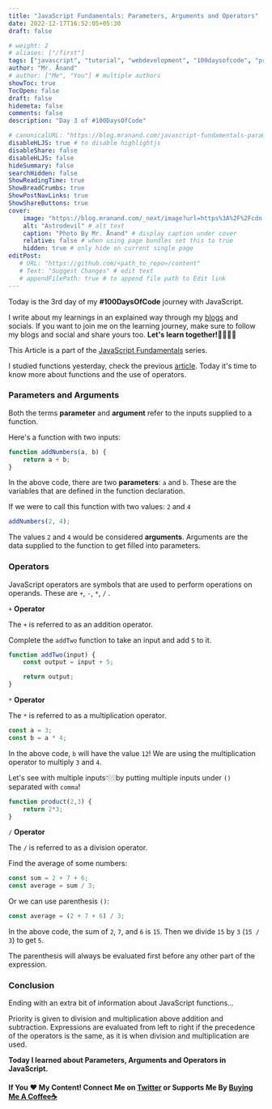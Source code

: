 ```yaml
---
title: "JavaScript Fundamentals: Parameters, Arguments and Operators"
date: 2022-12-17T16:52:05+05:30
draft: false

# weight: 2
# aliases: ["/first"]
tags: ["javascript", "tutorial", "webdevelopment", "100daysofcode", "programming", "coding"]
author: "Mr. Ånand"
# author: ["Me", "You"] # multiple authors
showToc: true
TocOpen: false
draft: false
hidemeta: false
comments: false
description: "Day 3 of #100DaysOfCode"

# canonicalURL: "https://blog.mranand.com/javascript-fundamentals-parameters-arguments-and-operators"
disableHLJS: true # to disable highlightjs
disableShare: false
disableHLJS: false
hideSummary: false
searchHidden: false
ShowReadingTime: true
ShowBreadCrumbs: true
ShowPostNavLinks: true
ShowShareButtons: true
cover:
    image: "https://blog.mranand.com/_next/image?url=https%3A%2F%2Fcdn.hashnode.com%2Fres%2Fhashnode%2Fimage%2Fupload%2Fv1671275802060%2Fs1-hIcwiQ.png%3Fw%3D1600%26h%3D840%26fit%3Dcrop%26crop%3Dentropy%26auto%3Dcompress%2Cformat%26format%3Dwebp&w=3840&q=75" # image path/url
    alt: "Astrodevil" # alt text
    caption: "Photo By Mr. Ånand" # display caption under cover
    relative: false # when using page bundles set this to true
    hidden: true # only hide on current single page
editPost:
   # URL: "https://github.com/<path_to_repo>/content"
   # Text: "Suggest Changes" # edit text
   # appendFilePath: true # to append file path to Edit link
---
```


Today is the 3rd day of my **#100DaysOfCode** journey with JavaScript.

I write about my learnings in an explained way through my [blogs](https://astrodevil.hashnode.dev/) and socials. If you want to join me on the learning journey, make sure to follow my blogs and social and share yours too. **Let's learn together!🫱🏼‍🫲🏼**

This Article is a part of the [JavaScript Fundamentals](https://blog.mranand.com/series/js-fundamentals) series.

I studied functions yesterday, check the previous [article](https://astrodevil.hashnode.dev/javascript-fundamentals-mutable-letcomments-functions). Today it's time to know more about functions and the use of operators.

### **Parameters and Arguments**

Both the terms **parameter** and **argument** refer to the inputs supplied to a function.

Here's a function with two inputs:

```javascript
function addNumbers(a, b) {
    return a + b;
}
```

In the above code, there are two **parameters**: `a` and `b`. These are the variables that are defined in the function declaration.

If we were to call this function with two values: `2` and `4`

```javascript
addNumbers(2, 4);
```

The values `2` and `4` would be considered **arguments**. Arguments are the data supplied to the function to get filled into parameters.

### Operators

JavaScript operators are symbols that are used to perform operations on operands. These are `+`, `-`, `*`, `/` .

`+` **Operator**

The `+` is referred to as an addition operator.

Complete the `addTwo` function to take an input and add `5` to it.

```javascript
function addTwo(input) {
    const output = input + 5;

    return output;
}
```

`*` **Operator**

The `*` is referred to as a multiplication operator.

```javascript
const a = 3;
const b = a * 4;
```

In the above code, `b` will have the value `12`! We are using the multiplication operator to multiply `3` and `4`.

Let's see with multiple inputs👇🏼by putting multiple inputs under `()` separated with `comma`!

```javascript
function product(2,3) {
    return 2*3;
}
```

`/` **Operator**

The `/` is referred to as a division operator.

Find the average of some numbers:

```javascript
const sum = 2 + 7 + 6;
const average = sum / 3;
```

Or we can use parenthesis `()`:

```javascript
const average = (2 + 7 + 6) / 3;
```

In the above code, the sum of `2`, `7`, and `6` is `15`. Then we divide `15` by `3` (`15 / 3`) to get `5`.

The parenthesis will always be evaluated first before any other part of the expression.

### Conclusion

Ending with an extra bit of information about JavaScript functions...

Priority is given to division and multiplication above addition and subtraction. Expressions are evaluated from left to right if the precedence of the operators is the same, as it is when division and multiplication are used.

**Today I learned about Parameters, Arguments and Operators in JavaScript.**

#### If You ❤️ My Content! Connect Me on [Twitter](https://mobile.twitter.com/Astrodevil_) or Supports Me By [Buying Me A Coffee☕](https://www.buymeacoffee.com/Astrodevil)